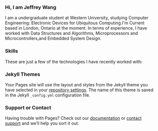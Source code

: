 ### Hi, I am Jeffrey Wang

I am a undergraduate student at Western University, studying Computer Engineering: Electronic Devices for Ubiquitous Computing.I'm Current based in London, Ontario at the moment.
In terms of experience, I have worked with Data Structures and Algorithms, Microprocessors and Microcontrollers,and Embedded System Design.
### Skills
These are just a few of the technologies I have recently worked with:


### Jekyll Themes

Your Pages site will use the layout and styles from the Jekyll theme you have selected in your [repository settings](https://github.com/wjeffrey451/AboutMe/settings/pages). The name of this theme is saved in the Jekyll `_config.yml` configuration file.

### Support or Contact

Having trouble with Pages? Check out our [documentation](https://docs.github.com/categories/github-pages-basics/) or [contact support](https://support.github.com/contact) and we’ll help you sort it out.
